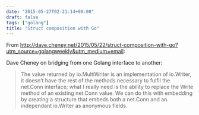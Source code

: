 ```yaml
---
date: "2015-05-27T02:21:14+00:00"
draft: false
tags: ["golang"]
title: "Struct composition with Go"
---
```

From http://dave.cheney.net/2015/05/22/struct-composition-with-go?utm_source=golangweekly&utm_medium=email:

Dave Cheney on bridging from one Golang interface to another:

>The value returned by io.MultiWriter is an implementation of io.Writer, it doesn’t have the rest of the methods necessary to fulfil the net.Conn interface; what I really need is the ability to replace the Write method of an existing net.Conn value. We can do this with embedding by creating a structure that embeds both a net.Conn and an independant io.Writer as anonymous fields.
